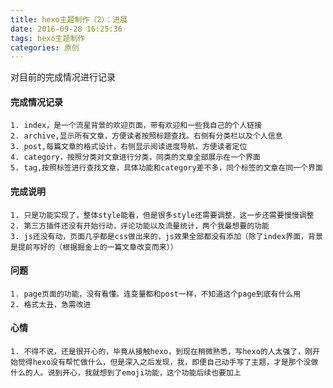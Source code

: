 ```yaml
---
title: hexo主题制作（2）：进展
date: 2016-09-28 16:25:36
tags: hexo主题制作
categories: 原创
---
```

对目前的完成情况进行记录
<!--more-->
#### 完成情况记录
    1. index，是一个流星背景的欢迎页面，带有欢迎和一些我自己的个人链接
    2. archive,显示所有文章，方便读者按照标题查找。右侧有分类栏以及个人信息
    3. post,每篇文章的格式设计，右侧显示阅读进度导航，方便读者定位
    4. category，按照分类对文章进行分类，同类的文章全部展示在一个界面
    5. tag,按照标签进行查找文章，具体功能和category差不多，同个标签的文章在同一个界面

#### 完成说明
    1. 只是功能实现了，整体style能看，但是很多style还需要调整，这一步还需要慢慢调整
    2. 第三方插件还没有开始行动，评论功能以及流量统计，两个我最想要的功能
    3. js还没有动，页面几乎都是css做出来的，js效果全部都没有添加（除了index界面，背景是提前写好的（根据掘金上的一篇文章改变而来））

#### 问题
    1. page页面的功能，没有看懂。连变量都和post一样，不知道这个page到底有什么用
    2. 格式太丑，急需改进

#### 心情
    1. 不得不说，还是很开心的，毕竟从接触hexo，到现在稍微熟悉，写hexo的人太强了，刚开始觉得hexo没有帮忙做什么，但是深入之后发现，我，即便自己动手写了主题，才是那个没做什么的人。说到开心，我就想到了emoji功能，这个功能后续也要加上
